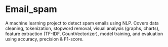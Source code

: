 # Email_spam
A machine learning project to detect spam emails using NLP. Covers data cleaning, tokenization, stopword removal, visual analysis (graphs, charts), feature extraction (TF-IDF, CountVectorizer), model training, and evaluation using accuracy, precision &amp; F1-score.
